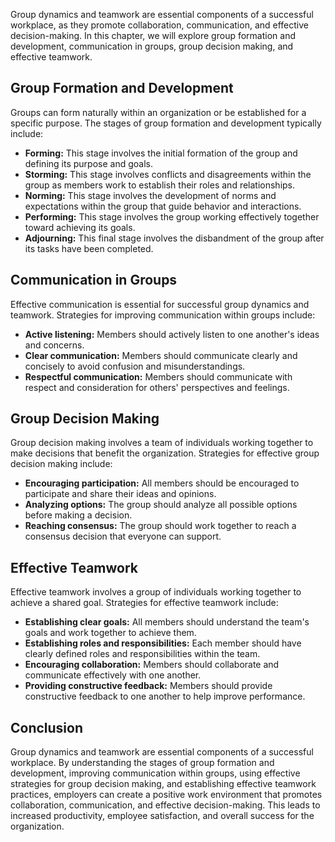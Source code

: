
Group dynamics and teamwork are essential components of a successful workplace, as they promote collaboration, communication, and effective decision-making. In this chapter, we will explore group formation and development, communication in groups, group decision making, and effective teamwork.

Group Formation and Development
-------------------------------

Groups can form naturally within an organization or be established for a specific purpose. The stages of group formation and development typically include:

* **Forming:** This stage involves the initial formation of the group and defining its purpose and goals.
* **Storming:** This stage involves conflicts and disagreements within the group as members work to establish their roles and relationships.
* **Norming:** This stage involves the development of norms and expectations within the group that guide behavior and interactions.
* **Performing:** This stage involves the group working effectively together toward achieving its goals.
* **Adjourning:** This final stage involves the disbandment of the group after its tasks have been completed.

Communication in Groups
-----------------------

Effective communication is essential for successful group dynamics and teamwork. Strategies for improving communication within groups include:

* **Active listening:** Members should actively listen to one another's ideas and concerns.
* **Clear communication:** Members should communicate clearly and concisely to avoid confusion and misunderstandings.
* **Respectful communication:** Members should communicate with respect and consideration for others' perspectives and feelings.

Group Decision Making
---------------------

Group decision making involves a team of individuals working together to make decisions that benefit the organization. Strategies for effective group decision making include:

* **Encouraging participation:** All members should be encouraged to participate and share their ideas and opinions.
* **Analyzing options:** The group should analyze all possible options before making a decision.
* **Reaching consensus:** The group should work together to reach a consensus decision that everyone can support.

Effective Teamwork
------------------

Effective teamwork involves a group of individuals working together to achieve a shared goal. Strategies for effective teamwork include:

* **Establishing clear goals:** All members should understand the team's goals and work together to achieve them.
* **Establishing roles and responsibilities:** Each member should have clearly defined roles and responsibilities within the team.
* **Encouraging collaboration:** Members should collaborate and communicate effectively with one another.
* **Providing constructive feedback:** Members should provide constructive feedback to one another to help improve performance.

Conclusion
----------

Group dynamics and teamwork are essential components of a successful workplace. By understanding the stages of group formation and development, improving communication within groups, using effective strategies for group decision making, and establishing effective teamwork practices, employers can create a positive work environment that promotes collaboration, communication, and effective decision-making. This leads to increased productivity, employee satisfaction, and overall success for the organization.
